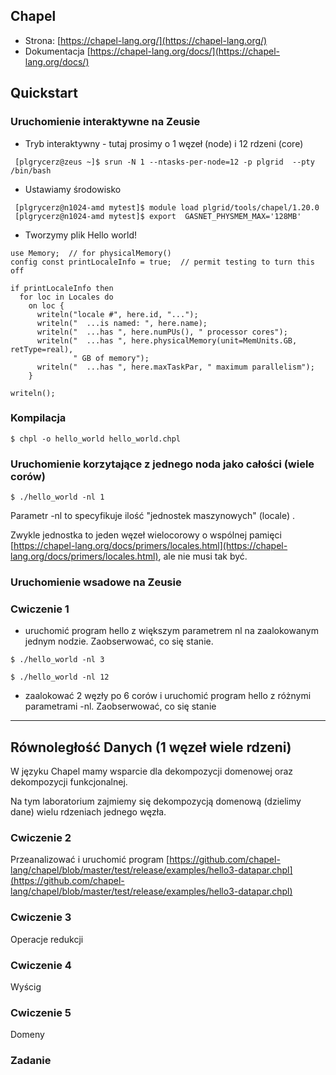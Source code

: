 <!-- class: center, middle, inverse -->

## Chapel
* Strona: [https://chapel-lang.org/](https://chapel-lang.org/)
* Dokumentacja [https://chapel-lang.org/docs/](https://chapel-lang.org/docs/) 

## Quickstart
### Uruchomienie interaktywne  na Zeusie
* Tryb interaktywny - tutaj prosimy o 1 węzeł (node) i 12 rdzeni (core) 
```shell
 [plgrycerz@zeus ~]$ srun -N 1 --ntasks-per-node=12 -p plgrid  --pty /bin/bash
```
* Ustawiamy środowisko 
```shell
 [plgrycerz@n1024-amd mytest]$ module load plgrid/tools/chapel/1.20.0
 [plgrycerz@n1024-amd mytest]$ export  GASNET_PHYSMEM_MAX='128MB'
```
* Tworzymy plik Hello world! 

```chapel
use Memory;  // for physicalMemory()
config const printLocaleInfo = true;  // permit testing to turn this off

if printLocaleInfo then
  for loc in Locales do
    on loc {
      writeln("locale #", here.id, "...");
      writeln("  ...is named: ", here.name);
      writeln("  ...has ", here.numPUs(), " processor cores");
      writeln("  ...has ", here.physicalMemory(unit=MemUnits.GB, retType=real),
              " GB of memory");
      writeln("  ...has ", here.maxTaskPar, " maximum parallelism");
    }

writeln();

```
### Kompilacja
```shell
$ chpl -o hello_world hello_world.chpl
```
 ### Uruchomienie korzytające z jednego noda jako całości (wiele corów)
 ```shell
$ ./hello_world -nl 1
```
Parametr -nl to specyfikuje ilość "jednostek maszynowych" (locale) . 

Zwykle jednostka  to jeden węzeł wielocorowy o wspólnej pamięci [https://chapel-lang.org/docs/primers/locales.html](https://chapel-lang.org/docs/primers/locales.html), ale nie musi tak być.  


### Uruchomienie wsadowe  na Zeusie

### Cwiczenie 1
- uruchomić program hello z większym parametrem nl na zaalokowanym jednym nodzie. Zaobserwować, co się stanie. 
```shell
$ ./hello_world -nl 3
```
```shell
$ ./hello_world -nl 12
```
- zaalokować 2 węzły po 6 corów i uruchomić program hello z różnymi parametrami -nl. Zaobserwować, co się stanie
---
## Równoległość Danych (1 węzeł wiele rdzeni)

W języku Chapel mamy wsparcie dla dekompozycji domenowej oraz dekompozycji funkcjonalnej.  

Na tym laboratorium zajmiemy się dekompozycją domenową (dzielimy dane) wielu rdzeniach jednego węzła.

### Cwiczenie 2

Przeanalizować i uruchomić program [https://github.com/chapel-lang/chapel/blob/master/test/release/examples/hello3-datapar.chpl](https://github.com/chapel-lang/chapel/blob/master/test/release/examples/hello3-datapar.chpl)

### Cwiczenie 3 

Operacje redukcji



### Cwiczenie 4 

Wyścig

### Cwiczenie 5

Domeny 

### Zadanie 



